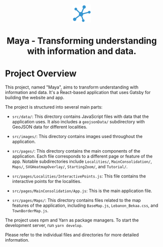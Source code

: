 <p align="center">
  <a href="https://www.jack-roberson.com">
    <img alt="Main website" src="src/images/icon.png" width="60" />
  </a>
</p>
<h1 align="center">
Maya - Transforming understanding with information and data.
</h1>

# Project Overview

This project, named "Maya", aims to transform understanding with information and data. It's a React-based application that uses Gatsby for building the website and app.

The project is structured into several main parts:

- `src/data/`: This directory contains JavaScript files with data that the application uses. It also includes a `geojsonData/` subdirectory with GeoJSON data for different localities.

- `src/images/`: This directory contains images used throughout the application.

- `src/pages/`: This directory contains the main components of the application. Each file corresponds to a different page or feature of the app. Notable subdirectories include `Localities/`, `MainConsolidation/`, `Maps/`, `SVGHeatmapOverlay/`, `StartingZoom/`, and `Tutorial/`.

- `src/pages/Localities/InteractivePoints.js`: This file contains the interactive points for the localities.

- `src/pages/MainConsolidation/App.js`: This is the main application file.

- `src/pages/Maps/`: This directory contains files related to the map features of the application, including `BaseMap.js`, `Lebanon_Bekaa.css`, and `TownBorderMap.js`.

The project uses npm and Yarn as package managers. To start the development server, run `yarn develop`.

Please refer to the individual files and directories for more detailed information.
